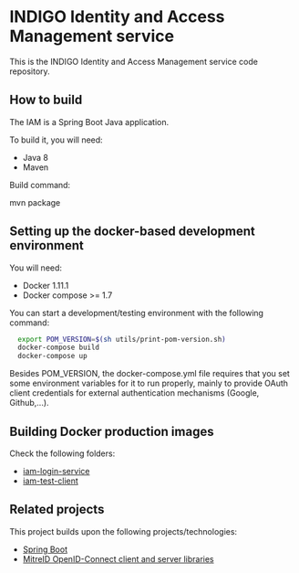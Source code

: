 # INDIGO Identity and Access Management service

This is the INDIGO Identity and Access Management service code repository.

## How to build

The IAM is a Spring Boot Java application.

To build it, you will need:

- Java 8
- Maven

Build command:

  mvn package

## Setting up the docker-based development environment

You will need:

- Docker 1.11.1
- Docker compose >= 1.7

You can start a development/testing environment with the following command:

```bash
  export POM_VERSION=$(sh utils/print-pom-version.sh)
  docker-compose build
  docker-compose up
```

Besides POM_VERSION, the docker-compose.yml file requires that you set some
environment variables for it to run properly, mainly to provide OAuth client
credentials for external authentication mechanisms (Google, Github,...).

## Building Docker production images

Check the following folders:

- [iam-login-service](iam-login-service/docker)
- [iam-test-client](iam-test-client/docker)

## Related projects

This project builds upon the following projects/technologies:

- [Spring Boot][spring-boot]
- [MitreID OpenID-Connect client and server libraries][mitre]

[mitre]: https://github.com/mitreid-connect/OpenID-Connect-Java-Spring-Server
[spring-boot]: http://projects.spring.io/spring-boot/
